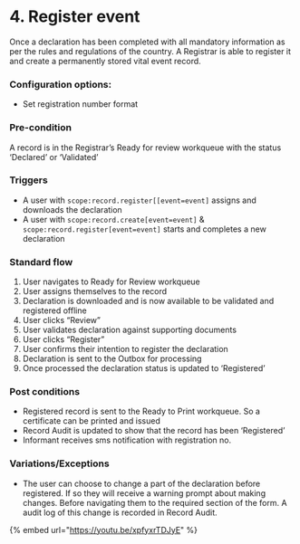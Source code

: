 # 4. Register event

Once a declaration has been completed with all mandatory information as per the rules and regulations of the country. A Registrar is able to register it and create a permanently stored vital event record.

### **Configuration options:**

* Set registration number format

### **Pre-condition**

A record is in the Registrar’s Ready for review workqueue with the status ‘Declared’ or ‘Validated’

### **Triggers**

* A user with `scope:record.register[[event=event]` assigns and downloads the declaration
* A user with `scope:record.create[event=event]` & `scope:record.register[event=event]` starts and completes a new declaration

### **Standard flow**

1. User navigates to Ready for Review workqueue
2. User assigns themselves to the record
3. Declaration is downloaded and is now available to be validated and registered offline
4. User clicks “Review”
5. User validates declaration against supporting documents
6. User clicks “Register”
7. User confirms their intention to register the declaration
8. Declaration is sent to the Outbox for processing
9. Once processed the declaration status is updated to ‘Registered’

### **Post conditions**

* Registered record is sent to the Ready to Print workqueue. So a certificate can be printed and issued
* Record Audit is updated to show that the record has been ‘Registered’
* Informant receives sms notification with registration no.

### **Variations/Exceptions**

* The user can choose to change a part of the declaration before registered. If so they will receive a warning prompt about making changes. Before navigating them to the required section of the form. A audit log of this change is recorded in Record Audit.

{% embed url="https://youtu.be/xpfyxrTDJyE" %}
